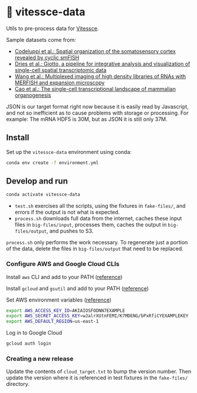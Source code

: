 # 🚄  vitessce-data

Utils to pre-process data for [Vitessce](http://github.com/hms-dbmi/vitessce/#readme).

Sample datasets come from:
- [Codeluppi et al.: Spatial organization of the somatosensory cortex revealed by cyclic smFISH ](http://linnarssonlab.org/osmFISH/availability/)
- [Dries et al.: Giotto, a pipeline for integrative analysis and visualization of single-cell spatial transcriptomic data](https://www.biorxiv.org/content/10.1101/701680v1)
- [Wang et al.: Multiplexed imaging of high density libraries of RNAs with MERFISH and expansion microscopy](https://www.biorxiv.org/content/10.1101/238899v1)
- [Cao et al.: The single-cell transcriptional landscape of mammalian organogenesis](https://mouse-organogenesis.cells.ucsc.edu)

JSON is our target format right now because it is easily read by Javascript,
and not so inefficient as to cause problems with storage or processing.
For example: The mRNA HDF5 is 30M, but as JSON it is still only 37M.

## Install

Set up the `vitessce-data` environment using conda:

```sh
conda env create -f environment.yml
```
## Develop and run

```sh
conda activate vitessce-data
```

- `test.sh` exercises all the scripts, using the fixtures in `fake-files/`,
and errors if the output is not what is expected.
- `process.sh` downloads full data from the internet, caches these input files in `big-files/input`,
processes them, caches the output in `big-files/output`, and pushes to S3.

`process.sh` only performs the work necessary. To regenerate just a portion of the data,
delete the files in `big-files/output` that need to be replaced.

### Configure AWS and Google Cloud CLIs

Install `aws` CLI and add to your PATH ([reference](https://docs.aws.amazon.com/cli/latest/userguide/install-cliv2-linux.html))

Install `gcloud` and `gsutil` and add to your PATH ([reference](https://cloud.google.com/storage/docs/gsutil_install#linux))

Set AWS environment variables ([reference](https://docs.aws.amazon.com/cli/latest/userguide/cli-configure-envvars.html))

```sh
export AWS_ACCESS_KEY_ID=AKIAIOSFODNN7EXAMPLE
export AWS_SECRET_ACCESS_KEY=wJalrXUtnFEMI/K7MDENG/bPxRfiCYEXAMPLEKEY
export AWS_DEFAULT_REGION=us-east-1
```

Log in to Google Cloud

```sh
gcloud auth login
```

### Creating a new release

Update the contents of `cloud_target.txt` to bump the version number. Then update the version where it is referenced in test fixtures in the `fake-files/` directory.
